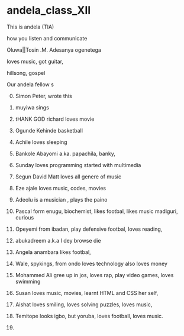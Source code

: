 # andela_class_XII

This is andela (TIA)

how you listen and communicate 

Oluwa||Tosin .M. Adesanya ogenetega

loves music, got guitar, 

hillsong, gospel 

Our andela fellow s

0. Simon Peter, wrote this 

1. muyiwa  sings 

2. tHANK GOD richard  loves movie

3. Ogunde Kehinde  basketball

4. Achile loves sleeping

5. Bankole Abayomi a.ka. papachila, banky, 

6. Sunday loves programming started with multimedia

7. Segun David Matt loves all genere of music 

8. Eze ajale loves music, codes, movies

9. Adeolu is a musician , plays the paino

10. Pascal form enugu, biochemist, likes footbal, likes music madiguri, curious 

11. Opeyemi from ibadan, play defensive footbal, loves reading, 

12. abukadreem a.k.a I dey browse die 

13. Angela anambara likes footbal, 

14. Wale, spykings, from ondo loves technology also loves money 

15. Mohammed Ali gree up in jos, loves rap, play video games, loves swimming

16. Susan loves music, movies, learnt HTML and CSS her self, 

17. Aishat loves smiling, loves solving puzzles, loves music, 

18. Temitope looks igbo, but yoruba, loves football, loves music. 

19. 